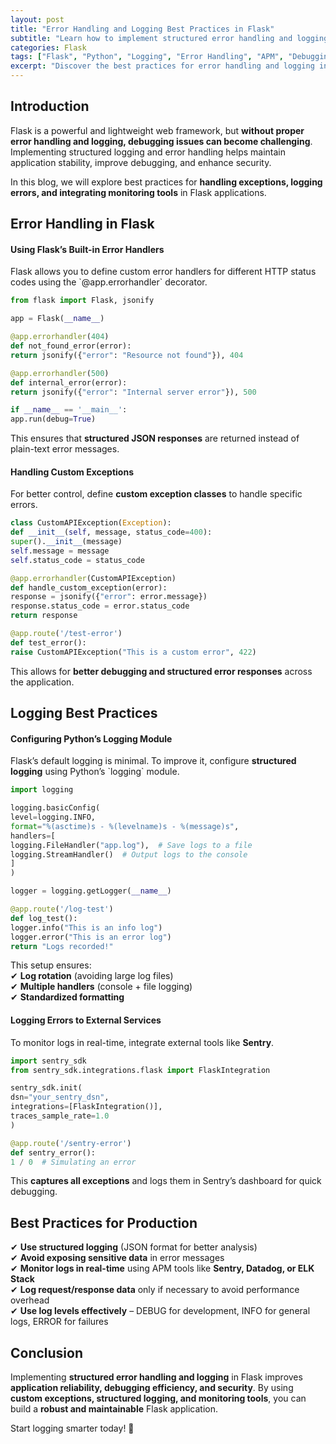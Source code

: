 ```yaml
---
layout: post
title: "Error Handling and Logging Best Practices in Flask"
subtitle: "Learn how to implement structured error handling and logging in Flask for robust and maintainable applications"
categories: Flask
tags: ["Flask", "Python", "Logging", "Error Handling", "APM", "Debugging"]
excerpt: "Discover the best practices for error handling and logging in Flask applications. Learn how to use structured logging, error handlers, and monitoring tools to build robust applications."
---
```


## Introduction

Flask is a powerful and lightweight web framework, but **without proper error handling and logging, debugging issues can become challenging**. Implementing structured logging and error handling helps maintain application stability, improve debugging, and enhance security.

In this blog, we will explore best practices for **handling exceptions, logging errors, and integrating monitoring tools** in Flask applications.

## Error Handling in Flask

#### Using Flask’s Built-in Error Handlers

Flask allows you to define custom error handlers for different HTTP status codes using the &#96;@app.errorhandler&#96; decorator.

```python
from flask import Flask, jsonify

app = Flask(__name__)

@app.errorhandler(404)
def not_found_error(error):
return jsonify({"error": "Resource not found"}), 404

@app.errorhandler(500)
def internal_error(error):
return jsonify({"error": "Internal server error"}), 500

if __name__ == '__main__':
app.run(debug=True)
```

This ensures that **structured JSON responses** are returned instead of plain-text error messages.

#### Handling Custom Exceptions

For better control, define **custom exception classes** to handle specific errors.

```python
class CustomAPIException(Exception):
def __init__(self, message, status_code=400):
super().__init__(message)
self.message = message
self.status_code = status_code

@app.errorhandler(CustomAPIException)
def handle_custom_exception(error):
response = jsonify({"error": error.message})
response.status_code = error.status_code
return response

@app.route('/test-error')
def test_error():
raise CustomAPIException("This is a custom error", 422)
```

This allows for **better debugging and structured error responses** across the application.

## Logging Best Practices

#### Configuring Python’s Logging Module

Flask’s default logging is minimal. To improve it, configure **structured logging** using Python’s &#96;logging&#96; module.

```python
import logging

logging.basicConfig(
level=logging.INFO,
format="%(asctime)s - %(levelname)s - %(message)s",
handlers=[
logging.FileHandler("app.log"),  # Save logs to a file
logging.StreamHandler()  # Output logs to the console
]
)

logger = logging.getLogger(__name__)

@app.route('/log-test')
def log_test():
logger.info("This is an info log")
logger.error("This is an error log")
return "Logs recorded!"
```

This setup ensures:  
✔ **Log rotation** (avoiding large log files)  
✔ **Multiple handlers** (console + file logging)  
✔ **Standardized formatting**

#### Logging Errors to External Services

To monitor logs in real-time, integrate external tools like **Sentry**.

```python
import sentry_sdk
from sentry_sdk.integrations.flask import FlaskIntegration

sentry_sdk.init(
dsn="your_sentry_dsn",
integrations=[FlaskIntegration()],
traces_sample_rate=1.0
)

@app.route('/sentry-error')
def sentry_error():
1 / 0  # Simulating an error
```

This **captures all exceptions** and logs them in Sentry’s dashboard for quick debugging.

## Best Practices for Production

✔ **Use structured logging** (JSON format for better analysis)  
✔ **Avoid exposing sensitive data** in error messages  
✔ **Monitor logs in real-time** using APM tools like **Sentry, Datadog, or ELK Stack**  
✔ **Log request/response data** only if necessary to avoid performance overhead  
✔ **Use log levels effectively** – DEBUG for development, INFO for general logs, ERROR for failures

## Conclusion

Implementing **structured error handling and logging** in Flask improves **application reliability, debugging efficiency, and security**. By using **custom exceptions, structured logging, and monitoring tools**, you can build a **robust and maintainable** Flask application.

Start logging smarter today! 🚀  
